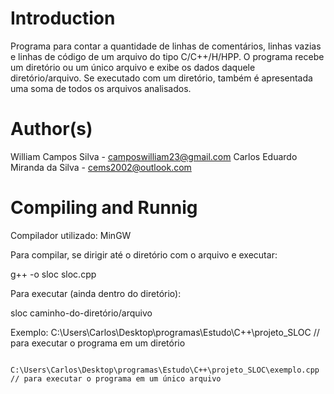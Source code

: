 ﻿# Introduction

<!-- TODO -->
Programa para contar a quantidade de linhas de comentários, linhas vazias e linhas de código de um arquivo do tipo C/C++/H/HPP. O programa recebe um diretório ou um único arquivo e exibe os dados daquele diretório/arquivo. Se executado com um diretório, também é apresentada uma soma de todos os arquivos analisados.

# Author(s)

<!-- TODO -->

William Campos Silva - camposwilliam23@gmail.com
Carlos Eduardo Miranda da Silva - cems2002@outlook.com

# Compiling and Runnig

<!-- TODO -->
Compilador utilizado: MinGW

Para compilar, se dirigir até o diretório com o arquivo e executar:

g++ -o sloc sloc.cpp

Para executar (ainda dentro do diretório):

sloc caminho-do-diretório/arquivo

Exemplo: C:\Users\Carlos\Desktop\programas\Estudo\C++\projeto_SLOC  // para executar o programa em um diretório

         C:\Users\Carlos\Desktop\programas\Estudo\C++\projeto_SLOC\exemplo.cpp  // para executar o programa em um único arquivo
